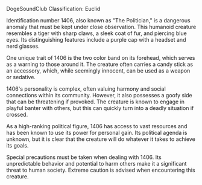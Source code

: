 DogeSoundClub Classification: Euclid

Identification number 1406, also known as "The Politician," is a dangerous anomaly that must be kept under close observation. This humanoid creature resembles a tiger with sharp claws, a sleek coat of fur, and piercing blue eyes. Its distinguishing features include a purple cap with a headset and nerd glasses.

One unique trait of 1406 is the two color band on its forehead, which serves as a warning to those around it. The creature often carries a candy stick as an accessory, which, while seemingly innocent, can be used as a weapon or sedative.

1406's personality is complex, often valuing harmony and social connections within its community. However, it also possesses a goofy side that can be threatening if provoked. The creature is known to engage in playful banter with others, but this can quickly turn into a deadly situation if crossed.

As a high-ranking political figure, 1406 has access to vast resources and has been known to use its power for personal gain. Its political agenda is unknown, but it is clear that the creature will do whatever it takes to achieve its goals.

Special precautions must be taken when dealing with 1406. Its unpredictable behavior and potential to harm others make it a significant threat to human society. Extreme caution is advised when encountering this creature.